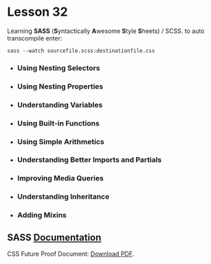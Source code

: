 # Lesson 32

Learning **SASS** (**S**yntactically **A**wesome **S**tyle **S**heets) / SCSS.
to auto transcompile enter:

```
sass --watch sourcefile.scss:destinationfile.css
```

- ### Using Nesting Selectors
- ### Using Nesting Properties
- ### Understanding Variables
- ### Using Built-in Functions
- ### Using Simple Arithmetics
- ### Understanding Better Imports and Partials
- ### Improving Media Queries
- ### Understanding Inheritance
- ### Adding Mixins

## SASS [Documentation](https://sass-lang.com/documentation/)

<p>CSS Future Proof Document: <a href="css-future-css.pdf">Download PDF</a>.</p></embed>
